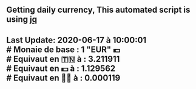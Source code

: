 ## Getting daily currency, This automated script is using [jq](https://stedolan.github.io/jq/)
## Last Update:  2020-06-17 à 10:00:01 </br># Monaie de base : 1 "EUR" 💶 </br> # Equivaut en 🇹🇳 à :  3.211911 </br> # Equivaut en 💵 à : 1.129562</br> # Equivaut en 🐱‍💻 à :  0.000119
